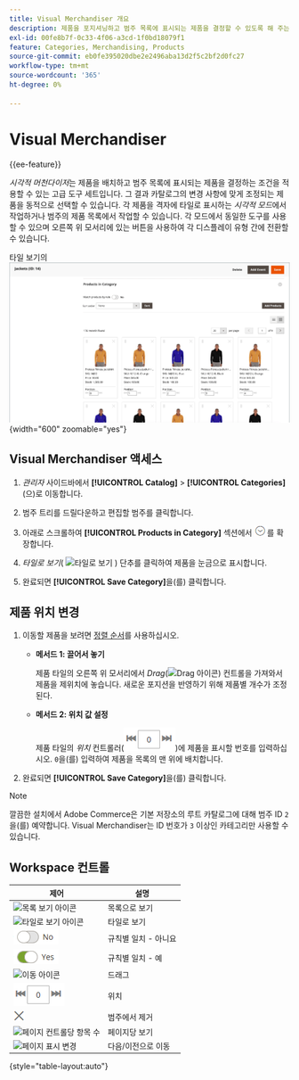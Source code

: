 ```yaml
---
title: Visual Merchandiser 개요
description: 제품을 포지셔닝하고 범주 목록에 표시되는 제품을 결정할 수 있도록 해 주는 Visual Merchandiser 도구에 대해 알아봅니다.
exl-id: 00fe8b7f-0c33-4f06-a3cd-1f0bd18079f1
feature: Categories, Merchandising, Products
source-git-commit: eb0fe395020dbe2e2496aba13d2f5c2bf2d0fc27
workflow-type: tm+mt
source-wordcount: '365'
ht-degree: 0%

---
```


# Visual Merchandiser

{{ee-feature}}

_시각적 머천다이저_&#x200B;는 제품을 배치하고 범주 목록에 표시되는 제품을 결정하는 조건을 적용할 수 있는 고급 도구 세트입니다. 그 결과 카탈로그의 변경 사항에 맞게 조정되는 제품을 동적으로 선택할 수 있습니다. 각 제품을 격자에 타일로 표시하는 _시각적 모드_&#x200B;에서 작업하거나 범주의 제품 목록에서 작업할 수 있습니다. 각 모드에서 동일한 도구를 사용할 수 있으며 오른쪽 위 모서리에 있는 버튼을 사용하여 각 디스플레이 유형 간에 전환할 수 있습니다.

타일 보기의 ![범주 제품](./assets/category-products-visual-with-stock.png){width="600" zoomable="yes"}

## Visual Merchandiser 액세스

1. _관리자_ 사이드바에서 **[!UICONTROL Catalog]** > **[!UICONTROL Categories]**(으)로 이동합니다.

1. 범주 트리를 드릴다운하고 편집할 범주를 클릭합니다.

1. 아래로 스크롤하여 **[!UICONTROL Products in Category]** 섹션에서 ![확장 선택기](../assets/icon-display-expand.png)를 확장합니다.

1. _타일로 보기_( ![타일로 보기](../assets/icon-view-tiles.png) ) 단추를 클릭하여 제품을 눈금으로 표시합니다.

1. 완료되면 **[!UICONTROL Save Category]**&#x200B;을(를) 클릭합니다.

## 제품 위치 변경

1. 이동할 제품을 보려면 [정렬 순서](../catalog/navigation-product-listings.md)를 사용하십시오.

   - **메서드 1: 끌어서 놓기**

     제품 타일의 오른쪽 위 모서리에서 _Drag_(![Drag 아이콘](../assets/icon-move.png)) 컨트롤을 가져와서 제품을 제위치에 놓습니다. 새로운 포지션을 반영하기 위해 제품별 개수가 조정된다.

   - **메서드 2: 위치 값 설정**

     제품 타일의 _위치_ 컨트롤러(![위치 필드](../assets/control-position.png))에 제품을 표시할 번호를 입력하십시오. `0`을(를) 입력하여 제품을 목록의 맨 위에 배치합니다.

1. 완료되면 **[!UICONTROL Save Category]**&#x200B;을(를) 클릭합니다.

>[!NOTE]
>
>깔끔한 설치에서 Adobe Commerce은 기본 저장소의 루트 카탈로그에 대해 범주 ID `2`을(를) 예약합니다. Visual Merchandiser는 ID 번호가 `3` 이상인 카테고리만 사용할 수 있습니다.

## Workspace 컨트롤

| 제어 | 설명 |
|--- |--- |
| ![목록 보기 아이콘](../assets/icon-view-list.png) | 목록으로 보기 |
| ![타일로 보기 아이콘](../assets/icon-view-tiles.png) | 타일로 보기 |
| ![규칙별 일치 토글 - 아니요](../assets/toggle-no.png) | 규칙별 일치 - 아니요 |
| ![규칙별 일치 토글 - 예](../assets/toggle-yes.png) | 규칙별 일치 - 예 |
| ![이동 아이콘](../assets/icon-move.png) | 드래그 |
| ![위치 컨트롤러](../assets/control-position.png) | 위치 |
| ![범주 아이콘에서 제거](../assets/icon-delete-x.png) | 범주에서 제거 |
| ![페이지 컨트롤당 항목 수](../assets/control-items-per-page.png) | 페이지당 보기 |
| ![페이지 표시 변경](../assets/control-page-display.png) | 다음/이전으로 이동 |

{style="table-layout:auto"}
